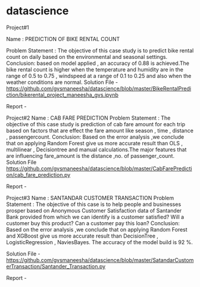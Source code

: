 # datascience

Project#1

Name : PREDICTION OF BIKE RENTAL COUNT

Problem Statement : 
The objective of this case study is to predict bike rental count on daily based on the environmental and seasonal settings.
Conclusion: 
based on model applied , an accuracy of  0.88 is achieved.The bike rental count is higher when the temperature and humidity are in the range of 0.5 to 0.75 , windspeed at a range of 0.1 to 0.25 and also when the weather conditions are normal.
Solution File  - https://github.com/gvsmaneesha/datascience/blob/master/BikeRentalPrediction/bikerental_project_maneesha_gvs.ipynb

Report - 



Project#2
Name : CAB FARE PREDICTION
Problem Statement : 
The objective of this case study is prediction of cab fare amount for each trip based on factors that are effect the fare amount like season , time , distance , passengercount.
Conclusion: 
Based on the error analysis ,we conclude that on applying Random Forest give us more accurate result than OLS , multilinear , Decisiontree and manual calculations.The major features that are influencing fare_amount is the distance ,no. of passenger_count.
Solution File  
https://github.com/gvsmaneesha/datascience/blob/master/CabFarePrediction/cab_fare_prediction.py

Report - 


Project#3
Name : SANTANDAR CUSTOMER TRANSACTION
Problem Statement : 
The objective of this case is to help people and businesses prosper based on  Anonymous Customer Satisfaction data  of Santander  Bank provided  from which we can identify is a customer satisfied? Will a customer buy this product? Can a customer pay this loan?
Conclusion: 
Based on the error analysis ,we conclude that on applying Random Forest and XGBoost give us more accurate result than DecisionTree , LogisticRegression , NaviesBayes. The accuracy of the model build is 92 %.

Solution File - 
https://github.com/gvsmaneesha/datascience/blob/master/SatandarCustomerTransaction/Santander_Transaction.py

Report - 

